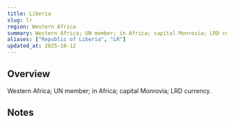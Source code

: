 ```yaml
---
title: Liberia
slug: lr
region: Western Africa
summary: Western Africa; UN member; in Africa; capital Monrovia; LRD currency.
aliases: ["Republic of Liberia", "LR"]
updated_at: 2025-10-12
---
```


## Overview

Western Africa; UN member; in Africa; capital Monrovia; LRD currency.

## Notes

<!-- Add your first note below -->
